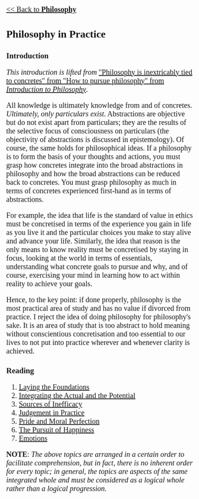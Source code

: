 <style>
    * {font-family: "Times New Roman"}
    p, ol, ul, td {font-size: 20px}
</style>

[<< Back to **Philosophy**](https://pranigopu.github.io/philosophy)

# Philosophy in Practice
## Introduction
_This introduction is lifted from_ ["Philosophy is inextricably tied to concretes" from "How to pursue philosophy" from _Introduction to Philosophy_](https://pranigopu.github.io/philosophy/intro-to-philosophy.html).

All knowledge is ultimately knowledge from and of concretes. _Ultimately, only particulars exist_. Abstractions are objective but do not exist apart from particulars; they are the results of the selective focus of consciousness on particulars (the objectivity of abstractions is discussed in epistemology). Of course, the same holds for philosophical ideas. If a philosophy is to form the basis of your thoughts and actions, you must grasp how concretes integrate into the broad abstractions in philosophy and how the broad abstractions can be reduced back to concretes. You must grasp philosophy as much in terms of concretes experienced first-hand as in terms of abstractions.

For example, the idea that life is the standard of value in ethics must be concretised in terms of the experience you gain in life as you live it and the particular choices you make to stay alive and advance your life. Similarly, the idea that reason is the only means to know reality must be concretised by staying in focus, looking at the world in terms of essentials, understanding what concrete goals to pursue and why, and of course, exercising your mind in learning how to act within reality to achieve your goals.

Hence, to the key point: if done properly, philosophy is the most practical area of study and has no value if divorced from practice. I reject the idea of doing philosophy for philosophy's sake. It is an area of study that is too abstract to hold meaning without conscientious concretisation and too essential to our lives to not put into practice wherever and whenever clarity is achieved.

## Reading
1. [Laying the Foundations](https://pranigopu.github.io/philosophy/philosophy-in-practice/1-laying-foundations.html)
2. [Integrating the Actual and the Potential](https://pranigopu.github.io/philosophy/philosophy-in-practice/2-integrating-actual-and-potential.html)
3. [Sources of Inefficacy](https://pranigopu.github.io/philosophy/philosophy-in-practice/3-sources-of-inefficacy.html)
4. [Judgement in Practice](https://pranigopu.github.io/philosophy/philosophy-in-practice/4-judgement-in-practice.html)
5. [Pride and Moral Perfection](https://pranigopu.github.io/philosophy/philosophy-in-practice/5-pride-and-moral-perfection.html)
6. [The Pursuit of Happiness](https://pranigopu.github.io/philosophy/philosophy-in-practice/6-pursuit-of-happiness.html)
7. [Emotions](https://pranigopu.github.io/philosophy/philosophy-in-practice/7-emotions.html)

**NOTE**: _The above topics are arranged in a certain order to facilitate comprehension, but in fact, there is no inherent order for every topic; in general, the topics are aspects of the same integrated whole and must be considered as a logical whole rather than a logical progression._